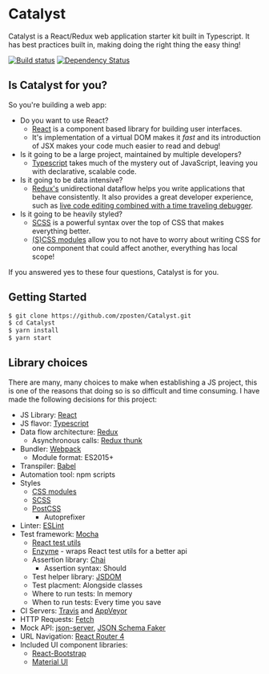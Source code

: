 # Catalyst

Catalyst is a React/Redux web application starter kit built in Typescript.  It has best practices built in, making doing the right thing the easy thing!

[![Build status](https://ci.appveyor.com/api/projects/status/eey9n5ji44k00m83/branch/master?svg=true)](https://ci.appveyor.com/project/zposten/catalyst/branch/master)
[![Dependency Status](https://david-dm.org/zposten/catalyst.svg?style=flat-square)](https://david-dm.org/zposten/catalyst)


## Is Catalyst for you?

So you're building a web app:
  - Do you want to use React?
    - [React][react] is a component based library for building user interfaces.  
    - It's implementation of a virtual DOM makes it _fast_ and its introduction of JSX makes your code much easier to read and debug!
  - Is it going to be a large project, maintained by multiple developers?  
    - [Typescript][typescript] takes much of the mystery out of JavaScript, leaving you with declarative, scalable code.
  - Is it going to be data intensive?
    - [Redux's][redux] unidirectional dataflow helps you write applications that behave consistently.  It also provides a great developer experience, such as [live code editing combined with a time traveling debugger][redux-devtools].
  - Is it going to be heavily styled?
    - [SCSS][scss] is a powerful syntax over the top of CSS that makes everything better.
    - [(S)CSS modules][css-modules] allow you to not have to worry about writing CSS for one component that could affect another, everything has local scope!

If you answered yes to these four questions, Catalyst is for you.

## Getting Started

```bash
$ git clone https://github.com/zposten/Catalyst.git
$ cd Catalyst
$ yarn install
$ yarn start
```

## Library choices

There are many, many choices to make when establishing a JS project, this is one of the reasons that doing so is so difficult and time consuming.  I have made the following decisions for this project:

- JS Library: [React][react]
- JS flavor: [Typescript][typescript]
- Data flow architecture: [Redux][redux]
  - Asynchronous calls: [Redux thunk][redux-thunk]
- Bundler: [Webpack][webpack]
  - Module format: ES2015+
- Transpiler: [Babel][babel]
- Automation tool: npm scripts
- Styles
  - [CSS modules][css-modules]
  - [SCSS][scss]
  - [PostCSS][post-css]
    - Autoprefixer
- Linter: [ESLint][es-lint]
- Test framework: [Mocha][mocha]
  - [React test utils][react-test-utils]
  - [Enzyme][enzyme] - wraps React test utils for a better api
  - Assertion library: [Chai][chai]
    - Assertion syntax: Should
  - Test helper library: [JSDOM][jsdom]
  - Test placment: Alongside classes
  - Where to run tests: In memory
  - When to run tests: Every time you save
- CI Servers: [Travis][travis] and [AppVeyor][appveyor]
- HTTP Requests: [Fetch][fetch]
- Mock API: [json-server], [JSON Schema Faker][json-schema-faker]
- URL Navigation: [React Router 4][react-router]
- Included UI component libraries:
  - [React-Bootstrap][react-bootstrap]
  - [Material UI][material-ui]

[redux-devtools]: https://github.com/gaearon/redux-devtools
[react]: https://reactjs.org/
[typescript]: https://www.typescriptlang.org/
[redux]: https://github.com/reactjs/redux
[redux-thunk]: https://github.com/gaearon/redux-thunk
[webpack]: https://webpack.js.org/
[babel]: https://babeljs.io/
[css-modules]: https://github.com/css-modules/css-modules
[scss]: http://sass-lang.com/documentation/file.SCSS_FOR_SASS_USERS.html
[post-css]: https://github.com/postcss/postcss
[es-lint]: https://eslint.org/
[mocha]: https://mochajs.org/
[react-test-utils]: https://reactjs.org/docs/test-utils.html
[enzyme]: https://github.com/airbnb/enzyme
[chai]: http://chaijs.com/
[jsdom]: https://github.com/jsdom/jsdom
[travis]: https://travis-ci.org/
[appveyor]: https://appveyor.com
[fetch]: https://developer.mozilla.org/en-US/docs/Web/API/Fetch_API
[json-server]: https://github.com/typicode/json-server
[json-schema-faker]: https://github.com/json-schema-faker/json-schema-faker
[react-router]: https://github.com/ReactTraining/react-router
[react-bootstrap]: https://react-bootstrap.github.io/
[material-ui]: http://www.material-ui.com/








